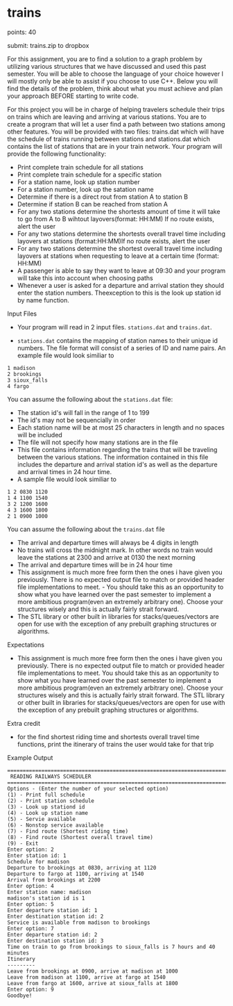 # trains

points: 40

submit: trains.zip to dropbox

For this assignment, you are to find a solution to a graph problem by utilizing various structures that we have
discussed and used this past semester. You will be able to choose the language of your choice however I will
mostly only be able to assist if you choose to use C++. Below you will find the details of the problem, think about
what you must achieve and plan your approach BEFORE starting to write code.

For this project you will be in charge of helping travelers schedule their trips on trains which are leaving and
arriving at various stations. You are to create a program that will let a user find a path between two stations
among other features. You will be provided with two files: trains.dat which will have the schedule of trains
running between stations and stations.dat which contains the list of stations that are in your train network.
Your program will provide the following functionality:

 - Print complete train schedule for all stations
 - Print complete train schedule for a specific station
 - For a station name, look up station number
 - For a station number, look up the satation name
 - Determine if there is a direct rout from station A to station B
 - Determine if station B can be reached from station A
 - For any two stations determine the shortests amount of time it will take to go from A to B wihtout layovers(format: HH:MM) If no route exists, alert the user
 - For any two stations determine the shortests overall travel time including layovers at stations (format:HH:MM)If no route exists, alert the user
 - For any two stations determine the shortest overall travel time including layovers at stations when requesting to leave at a certain time (format: HH:MM)
 - A passenger is able to say they want to leave at 09:30 and your program will take this into account
when choosing paths
 - Whenever a user is asked for a departure and arrival station they should enter the station numbers. Theexception to this is the look up station id by name function.


Input Files

 - Your program will read in 2 input files. `stations.dat` and `trains.dat`.

 - `stations.dat` contains the mapping of station names to their unique id numbers. The file format will consist of a series of ID and name pairs. An example file would look similiar to
```
1 madison
2 brookings
3 sioux_falls
4 fargo
```

You can assume the following about the `stations.dat` file: 
 - The station id's will fall in the range of 1 to 199
 - The id's may not be sequencially in order
 - Each station name will be at most 25 characters in length and no spaces will be included
 - The file will not specify how many stations are in the file
 - This file contains information regarding the trains that will be traveling between the various stations. The information contained in this file includes the departure and arrival station id's as well as the departure and arrival
times in 24 hour time. 
 - A sample file would look similiar to
```
1 2 0830 1120
1 4 1100 1540
3 2 1200 1600
4 3 1600 1800
2 1 0900 1000
```

You can assume the following about the `trains.dat` file

 - The arrival and departure times will always be 4 digits in length
 - No trains will cross the midnight mark. In other words no train would leave the stations at 2300 and arrive at
0130 the next morning
 - The arrival and departure times will be in 24 hour time
 - This assignment is much more free form then the ones i have given you previously. There is no expected output
file to match or provided header file implementations to meet.    - You should take this as an opportunity to show
what you have learned over the past semester to implement a more ambitious program(even an extremely arbitrary one). Choose your structures wisely and this is actually fairly strait forward. 
 - The STL library or other built
in libraries for stacks/queues/vectors are open for use with the exception of any prebuilt graphing structures or algorithms.


Expectations
 - This assignment is much more free form then the ones i have given you previously. There is no expected output
file to match or provided header file implementations to meet. You should take this as an opportunity to show
what you have learned over the past semester to implement a more ambitious program(even an extremely
arbitrary one). Choose your structures wisely and this is actually fairly strait forward. The STL library or other built
in libraries for stacks/queues/vectors are open for use with the exception of any prebuilt graphing structures or
algorithms.

Extra credit
- for the find shortest riding time and shortests overall travel time functions, print the itinerary of trains the user
would take for that trip

Example Output
```
========================================================================
 READING RAILWAYS SCHEDULER
========================================================================
Options - (Enter the number of your selected option)
(1) - Print full schedule
(2) - Print station schedule
(3) - Look up stationd id
(4) - Look up station name
(5) - Servie available
(6) - Nonstop service available
(7) - Find route (Shortest riding time)
(8) - Find route (Shortest overall travel time)
(9) - Exit
Enter option: 2
Enter station id: 1
Schedule for madison
Departure to brookings at 0830, arriving at 1120
Departure to fargo at 1100, arriving at 1540
Arrival from brookings at 2200
Enter option: 4
Enter station name: madison
madison's station id is 1
Enter option: 5
Enter departure station id: 1
Enter destination station id: 2
Service is available from madison to brookings
Enter option: 7
Enter departure station id: 2
Enter destination station id: 3
Time on train to go from brookings to sioux_falls is 7 hours and 40 minutes
Itinerary
---------
Leave from brookings at 0900, arrive at madison at 1000
Leave from madison at 1100, arrive at fargo at 1540
Leave from fargo at 1600, arrive at sioux_falls at 1800
Enter option: 9
Goodbye!
```